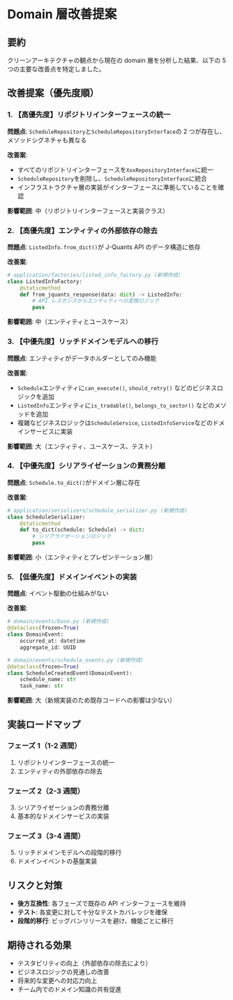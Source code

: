 # Domain 層改善提案

## 要約
クリーンアーキテクチャの観点から現在の domain 層を分析した結果、以下の 5 つの主要な改善点を特定しました。

## 改善提案（優先度順）

### 1. 【高優先度】リポジトリインターフェースの統一
**問題点**: `ScheduleRepository`と`ScheduleRepositoryInterface`の 2 つが存在し、メソッドシグネチャも異なる

**改善案**:
- すべてのリポジトリインターフェースを`XxxRepositoryInterface`に統一
- `ScheduleRepository`を削除し、`ScheduleRepositoryInterface`に統合
- インフラストラクチャ層の実装がインターフェースに準拠していることを確認

**影響範囲**: 中（リポジトリインターフェースと実装クラス）

### 2. 【高優先度】エンティティの外部依存の除去
**問題点**: `ListedInfo.from_dict()`が J-Quants API のデータ構造に依存

**改善案**:
```python
# application/factories/listed_info_factory.py (新規作成)
class ListedInfoFactory:
    @staticmethod
    def from_jquants_response(data: dict) -> ListedInfo:
        # API レスポンスからエンティティへの変換ロジック
        pass
```

**影響範囲**: 中（エンティティとユースケース）

### 3. 【中優先度】リッチドメインモデルへの移行
**問題点**: エンティティがデータホルダーとしてのみ機能

**改善案**:
- `Schedule`エンティティに`can_execute()`, `should_retry()` などのビジネスロジックを追加
- `ListedInfo`エンティティに`is_tradable()`, `belongs_to_sector()` などのメソッドを追加
- 複雑なビジネスロジックは`ScheduleService`, `ListedInfoService`などのドメインサービスに実装

**影響範囲**: 大（エンティティ、ユースケース、テスト）

### 4. 【中優先度】シリアライゼーションの責務分離
**問題点**: `Schedule.to_dict()`がドメイン層に存在

**改善案**:
```python
# application/serializers/schedule_serializer.py (新規作成)
class ScheduleSerializer:
    @staticmethod
    def to_dict(schedule: Schedule) -> dict:
        # シリアライゼーションロジック
        pass
```

**影響範囲**: 小（エンティティとプレゼンテーション層）

### 5. 【低優先度】ドメインイベントの実装
**問題点**: イベント駆動の仕組みがない

**改善案**:
```python
# domain/events/base.py (新規作成)
@dataclass(frozen=True)
class DomainEvent:
    occurred_at: datetime
    aggregate_id: UUID

# domain/events/schedule_events.py (新規作成)
@dataclass(frozen=True)
class ScheduleCreatedEvent(DomainEvent):
    schedule_name: str
    task_name: str
```

**影響範囲**: 大（新規実装のため既存コードへの影響は少ない）

## 実装ロードマップ

### フェーズ 1（1-2 週間）
1. リポジトリインターフェースの統一
2. エンティティの外部依存の除去

### フェーズ 2（2-3 週間）
3. シリアライゼーションの責務分離
4. 基本的なドメインサービスの実装

### フェーズ 3（3-4 週間）
5. リッチドメインモデルへの段階的移行
6. ドメインイベントの基盤実装

## リスクと対策
- **後方互換性**: 各フェーズで既存の API インターフェースを維持
- **テスト**: 各変更に対して十分なテストカバレッジを確保
- **段階的移行**: ビッグバンリリースを避け、機能ごとに移行

## 期待される効果
- テスタビリティの向上（外部依存の除去により）
- ビジネスロジックの見通しの改善
- 将来的な変更への対応力向上
- チーム内でのドメイン知識の共有促進